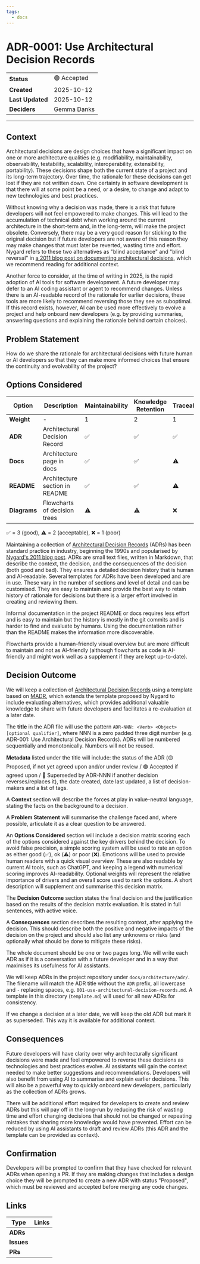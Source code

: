 ```yaml
---
tags:
  - docs
---
```



# ADR-0001: Use Architectural Decision Records
| | |
| ---| ---|
| **Status** | 🟢 Accepted |
| **Created**  | 2025-10-12 |
| **Last Updated**  | 2025-10-12 |
| **Deciders** | Gemma Danks |

---

## Context

Architectural decisions are design choices that have a significant impact on one or more architecture qualities (e.g. modifiability, maintainability, observability, testability, scalability, interoperability, extensibility, portability). These decisions shape both the current state of a project and its long-term trajectory. Over time, the rationale for these decisions can get lost if they are not written down. One certainty in software development is that there will at some point be a need, or a desire, to change and adapt to new technologies and best practices.

Without knowing why a decision was made, there is a risk that future developers will not feel empowered to make changes. This will lead to the accumulation of technical debt when working around the current architecture in the short-term and, in the long-term, will make the project obsolete. Conversely, there may be a very good reason for sticking to the original decision but if future developers are not aware of this reason they may make changes that must later be reverted, wasting time and effort. Nygard refers to these two alternatives as "blind acceptance" and "blind reversal" in [a 2011 blog post on documenting architectural decisions](https://cognitect.com/blog/2011/11/15/documenting-architecture-decisions), which we recommend reading for additional context.

Another force to consider, at the time of writing in 2025, is the rapid adoption of AI tools for software development. A future developer may defer to an AI coding assistant or agent to recommend changes. Unless there is an AI-readable record of the rationale for earlier decisions, these tools are more likely to recommend reversing those they see as suboptimal. If this record exists, however, AI can be used more effectively to evolve a project and help onboard new developers (e.g. by providing summaries, answering questions and explaining the rationale behind certain choices).

## Problem Statement

How do we share the rationale for architectural decisions with future human or AI developers so that they can make more informed choices that ensure the continuity and evolvability of the project?

## Options Considered

|    Option    | Description                    | Maintainability | Knowledge Retention | Traceability | AI Usability | Effort | Discoverability | Overall score | Notes |
|--------------|--------------------------------|-------------|-----------------|-------------| ----- | ------|------| ----| ---|
| **Weight**   | -                              | 1  | 2 | 1  | 1  | 1 | 1 | - |
| **ADR**      | Architectural Decision Record  | ✅ | ✅ | ✅ | ✅ | ⚠️ | ✅ | 21 |  |
| **Docs**     | Architecture page in docs      | ✅ | ✅ | ⚠️ | ⚠️ | ✅ | ✅ | 20 |  |
| **README**   | Architecture section in README | ✅ | ✅ | ⚠️ | ⚠️ | ✅ | ⚠️ | 19 |  |
| **Diagrams** | Flowcharts of decision trees   | ⚠️ | ⚠️ | ❌ | ❌ | ⚠️ | ⚠️ | 11  |  |

✅ = 3 (good), ⚠️ = 2 (acceptable), ❌ = 1 (poor)

Maintaining a collection of [Architectural Decision Records](https://adr.github.io/) (ADRs) has been standard practice in industry, beginning the 1990s and popularised by [Nygard's 2011 blog post](https://cognitect.com/blog/2011/11/15/documenting-architecture-decisions). ADRs are small text files, written in Markdown, that describe the context, the decision, and the consequences of the decision (both good and bad). They ensures a detailed decision history that is human and AI-readable. Several templates for ADRs have been developed and are in use. These vary in the number of sections and level of detail and can be customised. They are easy to maintain and provide the best way to retain history of rationale for decisions but there is a larger effort involved in creating and reviewing them.

Informal documentation in the project README or docs requires less effort and is easy to maintain but the history is mostly in the git commits and is harder to find and evaluate by humans. Using the documentation rather than the README makes the information more discoverable.

Flowcharts provide a human-friendly visual overview but are more difficult to maintain and not as AI-friendly (although flowcharts as code is AI-friendly and might work well as a supplement if they are kept up-to-date).

## Decision Outcome

We will keep a collection of [Architectural Decision Records](https://adr.github.io/) using a template based on [MADR](https://adr.github.io/madr/), which extends the template proposed by Nygard to include evaluating alternatives, which provides additional valuable knowledge to share with future developers and facilitates a re-evaluation at a later date.

The **title** in the ADR file will use the pattern `ADR-NNN: <Verb> <Object> [optional qualifier]`, where NNN is a zero padded three digit number (e.g. ADR-001: Use Architectural Decision Records). ADRs will be numbered sequentially and monotonically. Numbers will not be reused.

**Metadata** listed under the title will include: the status of the ADR (🟡 Proposed, if not yet agreed upon and/or under review / 🟢 Accepted if agreed upon / 🔵 Superseded by ADR-NNN if another decision reverses/replaces it), the date created, date last updated, a list of decision-makers and a list of tags.

A **Context** section will describe the forces at play in value-neutral language, stating the facts on the background to a decision.

A **Problem Statement** will summarise the challenge faced and, where possible, articulate it as a clear question to be answered.

An **Options Considered** section will include a decision matrix scoring each of the options considered against the key drivers behind the decision. To avoid false precision, a simple scoring system will be used to rate an option as either good (✅), ok (⚠️) or poor (❌). Emoticons will be used to provide human readers with a quick visual overview. These are also readable by current AI tools, such as ChatGPT, and keeping a legend with numerical scoring improves AI-readability. Optional weights will represent the relative importance of drivers and an overall score used to rank the options. A short description will supplement and summarise this decision matrix.

The **Decision Outcome** section states the final decision and the justification based on the results of the decision matrix evaluation. It is stated in full sentences, with active voice.

A **Consequences** section describes the resulting context, after applying the decision. This should describe both the positive and negative impacts of the decision on the project and should also list any unknowns or risks (and optionally what should be done to mitigate these risks).

The whole document should be one or two pages long. We will write each ADR as if it is a conversation with a future developer and in a way that maximises its usefulness for AI assistants.

We will keep ADRs in the project repository under `docs/architecture/adr/`. The filename will match the ADR title without the `ADR` prefix, all lowercase and `-` replacing spaces, e.g. `001-use-architectural-decision-records.md`. A template in this directory (`template.md`) will used for all new ADRs for consistency.

If we change a decision at a later date, we will keep the old ADR but mark it as superseded. This way it is available for additional context.

## Consequences

Future developers will have clarity over why architecturally significant decisions were made and feel empowered to reverse these decisions as technologies and best practices evolve. AI assistants will gain the context needed to make better suggestions and recommendations. Developers will also benefit from using AI to summarise and explain earlier decisions. This will also be a powerful way to quickly onboard new developers, particularly as the collection of ADRs grows.

There will be additional effort required for developers to create and review ADRs but this will pay off in the long-run by reducing the risk of wasting time and effort changing decisions that should not be changed or repeating mistakes that sharing more knowledge would have prevented. Effort can be reduced by using AI assistants to draft and review ADRs (this ADR and the template can be provided as context).

## Confirmation

Developers will be prompted to confirm that they have checked for relevant ADRs when opening a PR. If they are making changes that includes a design choice they will be prompted to create a new ADR with status "Proposed", which must be reviewed and accepted before merging any code changes.

## Links

| Type | Links |
| -----| ------|
| **ADRs**   | |
| **Issues** | |
| **PRs**    | |
